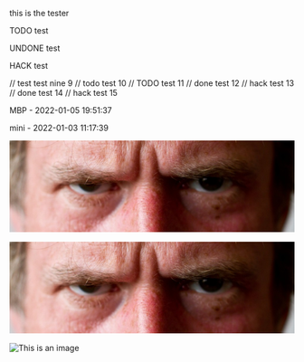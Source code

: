 this is the tester

TODO test

UNDONE test

HACK test

// test test nine 9
// todo test 10
// TODO test 11
// done test 12
// hack test 13
// done test 14
// hack test 15

MBP - 2022-01-05 19:51:37

mini - 2022-01-03 11:17:39

![Your Author (detail)](/i/so%20angry%20-%20960.jpg "Your Author")

![Tux, the Linux mascot](/i/so%20angry%20-%20960.jpg)


![This is an image](https://myoctocat.com/assets/images/base-octocat.svg)


